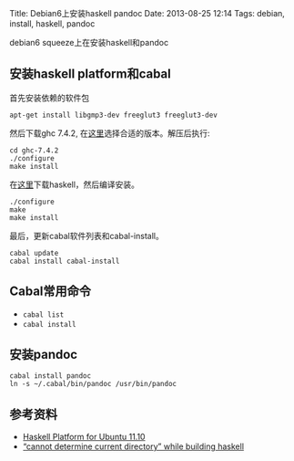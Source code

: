 Title: Debian6上安装haskell pandoc
Date: 2013-08-25 12:14
Tags: debian, install, haskell, pandoc


debian6 squeeze上在安装haskell和pandoc
## 安装haskell platform和cabal

首先安装依赖的软件包

	apt-get install libgmp3-dev freeglut3 freeglut3-dev

然后下载ghc 7.4.2, 在[这里](http://www.haskell.org/ghc/download_ghc_7_4_2)选择合适的版本。解压后执行:

	cd ghc-7.4.2
	./configure
	make install

在[这里](http://www.haskell.org/platform/linux.html)下载haskell，然后编译安装。

	./configure
	make 
	make install

最后，更新cabal软件列表和cabal-install。

	cabal update
	cabal install cabal-install

## Cabal常用命令

*  `cabal list`
*  `cabal install`
## 安装pandoc

	cabal install pandoc
	ln -s ~/.cabal/bin/pandoc /usr/bin/pandoc

## 参考资料

*  [Haskell Platform for Ubuntu 11.10](https///gist.github.com/1524859)
*  [“cannot determine current directory” while building haskell](http://askubuntu.com/questions/95081/cannot-determine-current-directory-while-building-haskell)

